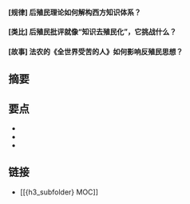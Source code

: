 #### [规律] 后殖民理论如何解构西方知识体系？


#### [类比] 后殖民批评就像“知识去殖民化”，它挑战什么？


#### [故事] 法农的《全世界受苦的人》如何影响反殖民思想？


## 摘要


## 要点

- 
- 
- 

## 链接

- [[{h3_subfolder} MOC]]
